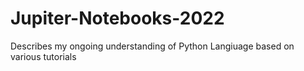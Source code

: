 # Jupiter-Notebooks-2022
Describes my ongoing understanding of Python Langiuage based on various tutorials
